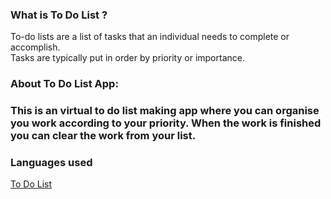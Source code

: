 <h3>What is To Do List ?</h3>
To-do lists are a list of tasks that an individual needs to complete or accomplish. <br>
Tasks are typically put in order by priority or importance.<br>

<h3>About To Do List App:<h3>
  
This is an virtual to do list making app where you can organise you work according to your priority.
When the work is finished you can clear the work from your list.

<h3>Languages used</h3>
  
[To Do List](https://sonianshika.github.io/To-Do-List-/)
